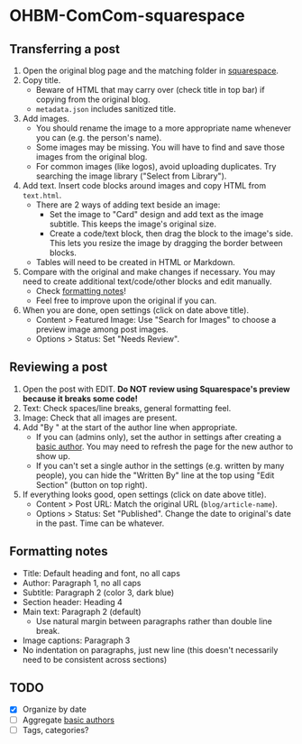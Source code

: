 # OHBM-ComCom-squarespace

## Transferring a post

1. Open the original blog page and the matching folder in [squarespace](squarespace).
2. Copy title.
   * Beware of HTML that may carry over (check title in top bar) if copying from the original blog.
   * `metadata.json` includes sanitized title.
4. Add images.
   * You should rename the image to a more appropriate name whenever you can (e.g. the person's name).
   * Some images may be missing. You will have to find and save those images from the original blog.
   * For common images (like logos), avoid uploading duplicates. Try searching the image library ("Select from Library").
6. Add text. Insert code blocks around images and copy HTML from `text.html`.
   * There are 2 ways of adding text beside an image:
      * Set the image to "Card" design and add text as the image subtitle.
        This keeps the image's original size.
      * Create a code/text block, then drag the block to the image's side.
        This lets you resize the image by dragging the border between blocks.
   * Tables will need to be created in HTML or Markdown.
7. Compare with the original and make changes if necessary.
   You may need to create additional text/code/other blocks and edit manually.
   * Check [formatting notes](#formatting-notes)!
   * Feel free to improve upon the original if you can.
8. When you are done, open settings (click on date above title).
   * Content > Featured Image: Use "Search for Images" to choose a preview image among post images.
   * Options > Status: Set "Needs Review".

## Reviewing a post

1. Open the post with EDIT. **Do NOT review using Squarespace's preview because it breaks some code!**
2. Text: Check spaces/line breaks, general formatting feel.
3. Image: Check that all images are present.
4. Add "By " at the start of the author line when appropriate.
   * If you can (admins only), set the author in settings after creating a
     [basic author](https://support.squarespace.com/hc/en-us/articles/205810518).
     You may need to refresh the page for the new author to show up.
   * If you can't set a single author in the settings (e.g. written by many people),
     you can hide the "Written By" line at the top using "Edit Section" (button on top right).
6. If everything looks good, open settings (click on date above title).
   * Content > Post URL: Match the original URL (`blog/article-name`).
   * Options > Status: Set "Published". Change the date to original's date in the past. Time can be whatever.

## Formatting notes

* Title: Default heading and font, no all caps
* Author: Paragraph 1, no all caps
* Subtitle: Paragraph 2 (color 3, dark blue)
* Section header: Heading 4
* Main text: Paragraph 2 (default)
   * Use natural margin between paragraphs rather than double line break.
* Image captions: Paragraph 3
* No indentation on paragraphs, just new line (this doesn't necessarily need to be consistent across sections)

## TODO

- [x] Organize by date
- [ ] Aggregate [basic authors](https://support.squarespace.com/hc/en-us/articles/205810518)
- [ ] Tags, categories?
